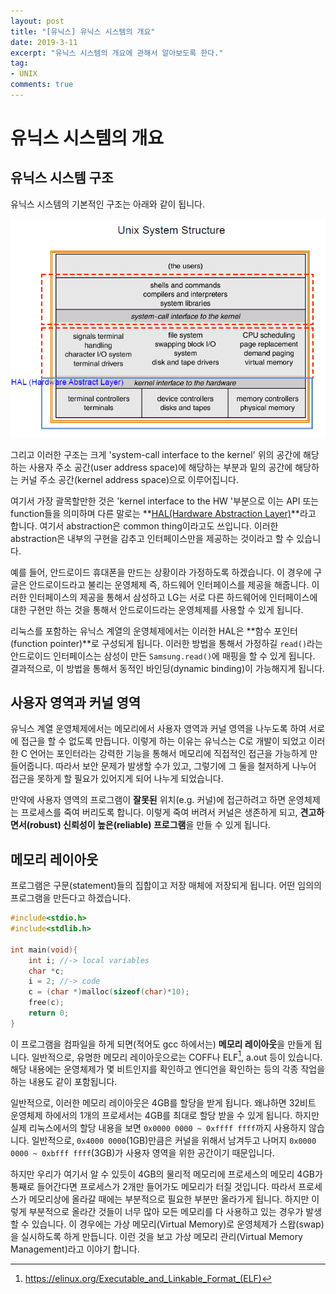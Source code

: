 ```yaml
---
layout: post
title: "[유닉스] 유닉스 시스템의 개요"
date: 2019-3-11
excerpt: "유닉스 시스템의 개요에 관해서 알아보도록 한다."
tag:
- UNIX
comments: true
---
```

# 유닉스 시스템의 개요

## 유닉스 시스템 구조

유닉스 시스템의 기본적인 구조는 아래와 같이 됩니다.

![UNIX STRUCT](/assets/img/res/2019-UnixAdvanced/1/UnixStruct.PNG)

그리고 이러한 구조는 크게 'system-call interface to the kernel' 위의 공간에 해당하는 사용자 주소 공간(user address space)에 해당하는 부분과 밑의 공간에 해당하는 커널 주소 공간(kernel address space)으로 이루어집니다.

여기서 가장 괄목할만한 것은 'kernel interface to the HW '부분으로 이는 API 또는 function들을 의미하며 다른 말로는 **<u>HAL(Hardware Abstraction Layer)</u>**라고 합니다. 여기서 abstraction은 common thing이라고도 쓰입니다. 이러한 abstraction은 내부의 구현을 감추고 인터페이스만을 제공하는 것이라고 할 수 있습니다.

예를 들어, 안드로이드 휴대폰을 만드는 상황이라 가정하도록 하겠습니다. 이 경우에 구글은 안드로이드라고 불리는 운영체제 즉, 하드웨어 인터페이스를 제공을 해줍니다. 이러한 인터페이스의 제공을 통해서 삼성하고 LG는 서로 다른 하드웨어에 인터페이스에 대한 구현만 하는 것을 통해서 안드로이드라는 운영체제를 사용할 수 있게 됩니다.

리눅스를 포함하는 유닉스 계열의 운영체제에서는 이러한 HAL은 **함수 포인터(function pointer)**로 구성되게 됩니다. 이러한 방법을 통해서 가정하길 `read()`라는 안드로이드 인터페이스는 삼성이 만든 `Samsung.read()`에 매핑을 할 수 있게 됩니다. 결과적으로, 이 방법을 통해서 동적인 바인딩(dynamic binding)이 가능해지게 됩니다.

## 사용자 영역과 커널 영역

유닉스 계열 운영체제에서는 메모리에서 사용자 영역과 커널 영역을 나누도록 하여 서로에 접근을 할 수 없도록 만듭니다. 이렇게 하는 이유는 유닉스는 C로 개발이 되었고 이러한 C 언어는 포인터라는 강력한 기능을 통해서 메모리에 직접적인 접근을 가능하게 만들어줍니다. 따라서 보안 문제가 발생할 수가 있고, 그렇기에 그 둘을 철저하게 나누어 접근을 못하게 할 필요가 있어지게 되어 나누게 되었습니다.

만약에 사용자 영역의 프로그램이 **잘못된** 위치(e.g. 커널)에 접근하려고 하면 운영체제는 프로세스를 죽여 버리도록 합니다. 이렇게 죽여 버려서 커널은 생존하게 되고, **견고하면서(robust) 신뢰성이 높은(reliable) 프로그램**을 만들 수 있게 됩니다.

## 메모리 레이아웃

프로그램은 구문(statement)들의 집합이고 저장 매체에 저장되게 됩니다. 어떤 임의의 프로그램을 만든다고 하겠습니다.

```c
#include<stdio.h>
#include<stdlib.h>

int main(void){
    int i; //-> local variables
    char *c;
    i = 2; //-> code
    c = (char *)malloc(sizeof(char)*10);
    free(c);
    return 0;
}
```

이 프로그램을 컴파일을 하게 되면(적어도 gcc 하에서는) **메모리 레이아웃**을 만들게 됩니다. 일반적으로, 유명한 메모리 레이아웃으로는 COFF나 ELF[^1], a.out 등이 있습니다. 해당 내용에는 운영체제가 몇 비트인지를 확인하고 엔디언을 확인하는 등의 각종 작업을 하는 내용도 같이 포함됩니다.

일반적으로, 이러한 메모리 레이아웃은 4GB를 할당을 받게 됩니다. 왜냐하면 32비트 운영체제 하에서의 1개의 프로세서는 4GB를 최대로 할당 받을 수 있게 됩니다. 하지만 실제 리눅스에서의 할당 내용을 보면 `0x0000 0000 ~ 0xffff ffff`까지 사용하지 않습니다. 일반적으로, `0x4000 0000`(1GB)만큼은 커널을 위해서 남겨두고 나머지 `0x0000 0000 ~ 0xbfff ffff`(3GB)가 사용자 영역을 위한 공간이기 때문입니다.

하지만 우리가 여기서 알 수 있듯이 4GB의 물리적 메모리에 프로세스의 메모리 4GB가 통째로 들어간다면 프로세스가 2개만 들어가도 메모리가 터질 것입니다. 따라서 프로세스가 메모리상에 올라갈 때에는 부분적으로 필요한 부분만 올라가게 됩니다. 하지만 이렇게 부분적으로 올라간 것들이 너무 많아 모든 메모리를 다 사용하고 있는 경우가 발생할 수 있습니다. 이 경우에는 가상 메모리(Virtual Memory)로 운영체제가 스왑(swap)을 실시하도록 하게 만듭니다. 이런 것을 보고 가상 메모리 관리(Virtual Memory Management)라고 이야기 합니다.



[^1]: https://elinux.org/Executable_and_Linkable_Format_(ELF)
